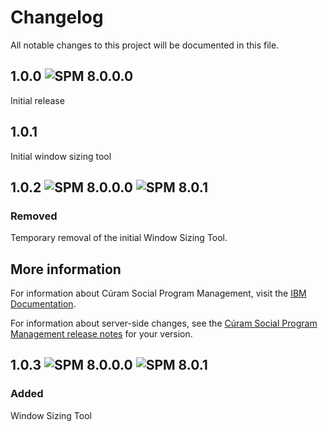 # Changelog
All notable changes to this project will be documented in this file.

## 1.0.0 ![SPM 8.0.0.0](https://img.shields.io/badge/-SPM_8.0.0.0-green)
Initial release 

## 1.0.1
Initial window sizing tool

## 1.0.2 ![SPM 8.0.0.0](https://img.shields.io/badge/-SPM_8.0.0.0-green) ![SPM 8.0.1](https://img.shields.io/badge/-SPM_8.0.1-green)
### Removed 
Temporary removal of the initial Window Sizing Tool.

## More information 

For information about Cúram Social Program Management, visit the [IBM Documentation](https://www.ibm.com/docs/en/spm/8.0.2).

For information about server-side changes, see the [Cúram Social Program Management release notes](https://www-01.ibm.com/support/docview.wss?uid=swg27037963) for your version.

## 1.0.3 ![SPM 8.0.0.0](https://img.shields.io/badge/-SPM_8.0.0.0-green) ![SPM 8.0.1](https://img.shields.io/badge/-SPM_8.0.1-green)
### Added
Window Sizing Tool
